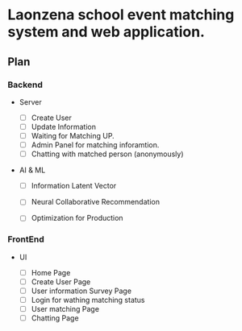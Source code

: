 # Laonzena school event matching system and web application.


## Plan 

### Backend

- Server

    - [ ] Create User 
    - [ ] Update Information
    - [ ] Waiting for Matching UP.
    - [ ] Admin Panel for matching inforamtion.
    - [ ] Chatting with matched person (anonymously)

- AI & ML

    - [ ] Information Latent Vector 
    - [ ] Neural Collaborative Recommendation
    - [ ] Optimization for Production


### FrontEnd

- UI

    - [ ] Home Page
    - [ ] Create User Page
    - [ ] User information Survey Page
    - [ ] Login for wathing matching status
    - [ ] User matching Page
    - [ ] Chatting Page 
